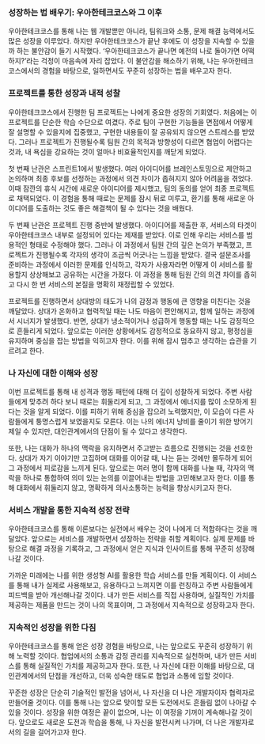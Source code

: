 ### 성장하는 법 배우기: 우아한테크코스와 그 이후

우아한테크코스를 통해 나는 웹 개발뿐만 아니라, 팀워크와 소통, 문제 해결 능력에서도 많은 성장을 이루었다. 하지만 우아한테크코스가 끝난 후에도 이 성장을 지속할 수 있을까 하는 불안감이 들기 시작했다. ‘우아한테크코스가 끝나면 예전의 나로 돌아가면 어떡하지?’라는 걱정이 마음속에 자리 잡았다. 이 불안감을 해소하기 위해, 나는 우아한테크코스에서의 경험을 바탕으로, 일하면서도 꾸준히 성장하는 법을 배우고자 한다.

### 프로젝트를 통한 성장과 내적 성찰

우아한테크코스에서 진행한 팀 프로젝트는 나에게 중요한 성장의 기회였다. 처음에는 이 프로젝트를 단순한 학습 수단으로 여겼다. 주로 팀이 구현한 기능들을 면접에서 어떻게 잘 설명할 수 있을지에 집중했고, 구현한 내용들이 잘 공유되지 않으면 스트레스를 받았다. 그러나 프로젝트가 진행될수록 팀원 간의 목적과 방향성이 다르면 협업이 어렵다는 것과, 내 욕심을 강요하는 것이 얼마나 비효율적인지를 깨닫게 되었다.

첫 번째 난관은 스프린트1에서 발생했다. 여러 아이디어를 브레인스토밍으로 제안하고 논의하며 최종 후보를 선정하는 과정에서 의견 차이가 좁혀지지 않아 어려움을 겪었다. 이때 잠깐의 휴식 시간에 새로운 아이디어를 제시했고, 팀의 동의를 얻어 최종 프로젝트로 채택되었다. 이 경험을 통해 때로는 문제를 잠시 뒤로 미루고, 환기를 통해 새로운 아이디어를 도출하는 것도 좋은 해결책이 될 수 있다는 것을 배웠다.

두 번째 난관은 프로젝트 진행 중반에 발생했다. 아이디어를 제출한 후, 서비스의 타겟이 우아한테크코스 내부로 설정되어 있다는 제재를 받았다. 이로 인해 우리는 서비스를 범용적인 형태로 수정해야 했다. 그러나 이 과정에서 팀원 간의 깊은 논의가 부족했고, 프로젝트가 진행될수록 각자의 생각이 조금씩 어긋나는 느낌을 받았다. 결국 설문조사를 준비하는 과정에서 이러한 문제를 인식하고, 각자가 사용자라면 어떻게 이 서비스를 활용할지 상상해보고 공유하는 시간을 가졌다. 이 과정을 통해 팀원 간의 의견 차이를 좁히고 다시 한 번 서비스의 본질을 명확히 재정립할 수 있었다.

프로젝트를 진행하면서 상대방의 태도가 나의 감정과 행동에 큰 영향을 미친다는 것을 깨달았다. 상대가 온화하고 협력적일 때는 나도 마음이 편안해지고, 함께 일하는 과정에서 시너지가 발생했다. 반면, 상대가 냉소적이거나 성급하게 행동할 때는 나도 감정적으로 흔들리게 되었다. 앞으로는 이러한 상황에서도 감정적으로 동요하지 않고, 평정심을 유지하며 중심을 잡는 방법을 익히고자 한다. 이를 위해 잠시 멈추고 생각하는 습관을 기르려고 한다.

### 나 자신에 대한 이해와 성장

이번 프로젝트를 통해 내 성격과 행동 패턴에 대해 더 깊이 성찰하게 되었다. 주변 사람들에게 맞추려 하다 보니 때로는 휘둘리게 되고, 그 과정에서 에너지를 많이 소모하게 된다는 것을 알게 되었다. 이를 피하기 위해 중심을 잡으려 노력했지만, 이 모습이 다른 사람들에게 퉁명스럽게 보였을지도 모른다. 이는 나의 에너지 낭비를 줄이기 위한 방어기제일 수 있지만, 대인관계에서의 단점이 될 수 있다고 생각한다.

또한, 나는 대화가 하나의 맥락을 유지하면서 주고받는 흐름으로 진행되는 것을 선호한다. 상대가 자기 이야기만 고집하며 대화를 이어갈 때, 나는 듣는 것에만 몰두하게 되어 그 과정에서 피로감을 느끼게 된다. 앞으로는 여러 명이 함께 대화를 나눌 때, 각자의 맥락을 하나로 통합하여 의미 있는 논의를 이끌어내는 방법을 고민해보고자 한다. 이를 통해 대화에서 휘둘리지 않고, 명확하게 의사소통하는 능력을 향상시키고자 한다.

### 서비스 개발을 통한 지속적 성장 전략

우아한테크코스를 통해 이론보다는 실전에서 배우는 것이 나에게 더 적합하다는 것을 깨달았다. 앞으로는 서비스를 개발하면서 성장하는 전략을 취할 계획이다. 실제 문제를 바탕으로 해결 과정을 기록하고, 그 과정에서 얻은 지식과 인사이트를 통해 꾸준히 성장해나갈 것이다.

가까운 미래에는 나를 위한 생성형 AI를 활용한 학습 서비스를 만들 계획이다. 이 서비스를 통해 내가 실제로 사용해보고, 유용하다고 느껴지면 이를 런칭하고 주변 사람들에게 피드백을 받아 개선해나갈 것이다. 내가 만든 서비스를 직접 사용하며, 실질적인 가치를 제공하는 제품을 만드는 것이 나의 목표이며, 그 과정에서 지속적으로 성장하고자 한다.

### 지속적인 성장을 위한 다짐

우아한테크코스를 통해 얻은 성장 경험을 바탕으로, 나는 앞으로도 꾸준히 성장하기 위해 노력할 것이다. 협업에서의 소통과 감정 관리를 지속적으로 실천하며, 내가 만든 서비스를 통해 실질적인 가치를 제공하고자 한다. 또한, 나 자신에 대한 이해를 바탕으로, 대인관계에서의 단점을 개선하고, 더욱 성숙한 태도로 협업과 소통에 임할 것이다.

꾸준한 성장은 단순히 기술적인 발전을 넘어서, 나 자신을 더 나은 개발자이자 협력자로 만들어줄 것이다. 이를 통해 나는 앞으로 맞이할 모든 도전에서도 흔들림 없이 나아갈 수 있을 것이다. 성장을 위한 여정은 끝이 없으며, 나는 이 여정을 기꺼이 계속해나갈 것이다. 앞으로도 새로운 도전과 학습을 통해, 나 자신을 발전시켜 나가며, 더 나은 개발자로서의 길을 걸어가고자 한다.
